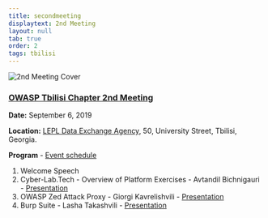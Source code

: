 ```yaml
---
title: secondmeeting
displaytext: 2nd Meeting
layout: null
tab: true
order: 2
tags: tbilisi
---
```


![2nd Meeting Cover](https://owasp.org/www-chapter-tbilisi/assets/images/2nd-meeting-cover.jpg "2nd Meeting Cover")

### <u>OWASP Tbilisi Chapter 2nd Meeting</u>

**Date:** September 6, 2019

**Location:** [LEPL Data Exchange Agency](https://dea.gov.ge/), 50, University Street, Tbilisi, Georgia.

**Program** - [Event schedule](https://www.meetup.com/OWASP-Tbilisi-Chapter/events/264422280/)

1. Welcome Speech
2. Cyber-Lab.Tech - Overview of Platform Exercises - Avtandil Bichnigauri - [Presentation](https://github.com/owasp-tbilisi/Presentations/blob/master/2019-09-06%20-%20OWASP%20Tbilisi%20Chapter%202nd%20Meeting/Cyber-Lab.Tech_Overview_of_Platform_Exercises.pdf)
3. OWASP Zed Attack Proxy - Giorgi Kavrelishvili - [Presentation](https://github.com/owasp-tbilisi/Presentations/blob/master/2019-09-06%20-%20OWASP%20Tbilisi%20Chapter%202nd%20Meeting/OWASP_Zed_Attack_Proxy.pdf)
4. Burp Suite - Lasha Takashvili - [Presentation](https://github.com/owasp-tbilisi/Presentations/blob/master/2019-09-06%20-%20OWASP%20Tbilisi%20Chapter%202nd%20Meeting/Burp_Suite.pdf)
